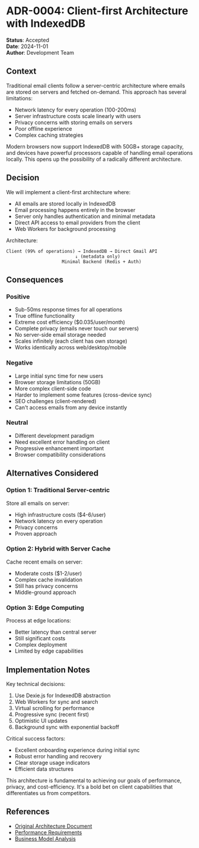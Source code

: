 # ADR-0004: Client-first Architecture with IndexedDB

**Status**: Accepted  
**Date**: 2024-11-01  
**Author**: Development Team

## Context

Traditional email clients follow a server-centric architecture where emails are stored on servers and fetched on-demand. This approach has several limitations:
- Network latency for every operation (100-200ms)
- Server infrastructure costs scale linearly with users
- Privacy concerns with storing emails on servers
- Poor offline experience
- Complex caching strategies

Modern browsers now support IndexedDB with 50GB+ storage capacity, and devices have powerful processors capable of handling email operations locally. This opens up the possibility of a radically different architecture.

## Decision

We will implement a client-first architecture where:
- All emails are stored locally in IndexedDB
- Email processing happens entirely in the browser
- Server only handles authentication and minimal metadata
- Direct API access to email providers from the client
- Web Workers for background processing

Architecture:
```
Client (99% of operations) → IndexedDB → Direct Gmail API
                          ↓ (metadata only)
                     Minimal Backend (Redis + Auth)
```

## Consequences

### Positive
- Sub-50ms response times for all operations
- True offline functionality
- Extreme cost efficiency ($0.035/user/month)
- Complete privacy (emails never touch our servers)
- No server-side email storage needed
- Scales infinitely (each client has own storage)
- Works identically across web/desktop/mobile

### Negative
- Large initial sync time for new users
- Browser storage limitations (50GB)
- More complex client-side code
- Harder to implement some features (cross-device sync)
- SEO challenges (client-rendered)
- Can't access emails from any device instantly

### Neutral
- Different development paradigm
- Need excellent error handling on client
- Progressive enhancement important
- Browser compatibility considerations

## Alternatives Considered

### Option 1: Traditional Server-centric
Store all emails on server:
- High infrastructure costs ($4-6/user)
- Network latency on every operation
- Privacy concerns
- Proven approach

### Option 2: Hybrid with Server Cache
Cache recent emails on server:
- Moderate costs ($1-2/user)
- Complex cache invalidation
- Still has privacy concerns
- Middle-ground approach

### Option 3: Edge Computing
Process at edge locations:
- Better latency than central server
- Still significant costs
- Complex deployment
- Limited by edge capabilities

## Implementation Notes

Key technical decisions:
1. Use Dexie.js for IndexedDB abstraction
2. Web Workers for sync and search
3. Virtual scrolling for performance
4. Progressive sync (recent first)
5. Optimistic UI updates
6. Background sync with exponential backoff

Critical success factors:
- Excellent onboarding experience during initial sync
- Robust error handling and recovery
- Clear storage usage indicators
- Efficient data structures

This architecture is fundamental to achieving our goals of performance, privacy, and cost-efficiency. It's a bold bet on client capabilities that differentiates us from competitors.

## References

- [Original Architecture Document](../ARCHITECTURE.md)
- [Performance Requirements](../PERFORMANCE.md)
- [Business Model Analysis](../BUSINESS_OVERVIEW.md)